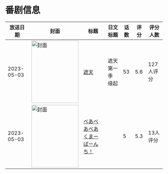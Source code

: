 # 番剧信息

|放送日期|封面|标题|日文标题|话数|评分|评分人数|
|---|---|---|---|---|---|---|
|2023-05-03|<img src="//lain.bgm.tv/pic/cover/c/3f/59/345768_SNN2b.jpg" alt="封面" style="width:150px;height:200px;object-fit:cover;">|[遮天](https://bangumi.tv/subject/345768)|遮天 第一季 缘起|53|5.6|127人评分|
|2023-05-03|<img src="//lain.bgm.tv/pic/cover/c/6f/fb/435076_XC7YK.jpg" alt="封面" style="width:150px;height:200px;object-fit:cover;">|[べあべあべあくまーぱーんち！](https://bangumi.tv/subject/435076)||5|5.3|13人评分|
